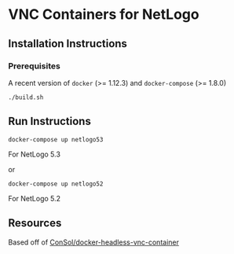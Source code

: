 # VNC Containers for NetLogo

## Installation Instructions

### Prerequisites

A recent version of `docker` (>= 1.12.3) and `docker-compose` (>= 1.8.0)

```
./build.sh
```

## Run Instructions

```
docker-compose up netlogo53
```

For NetLogo 5.3

or 

```
docker-compose up netlogo52
```

For NetLogo 5.2

## Resources

Based off of [ConSol/docker-headless-vnc-container](https://github.com/ConSol/docker-headless-vnc-container)

